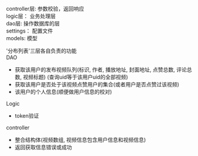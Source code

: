 controller层: 参数校验，返回响应                                                                   
logic层： 业务处理层                                                                            
dao层:  操作数据库的层                                                      
settings： 配置文件                                                       
models: 模型                                                          

'分布列表'三层各自负责的功能  
DAO
- 获取该用户的发布视频队列(标识, 作者, 播放地址, 封面地址, 点赞总数, 评论总数, 视频标题) (查询uid等于该用户uid的全部视频)
- 获取该用户是否处于该视频点赞用户的集合(或者用户是否点赞过该视频)
- 该用户的个人信息(顺便做用户信息的校对)

Logic
- token验证


controller
- 整合结构体(视频数组, 视频信息包含用户信息和视频信息)
- 返回获取信息错误或成功